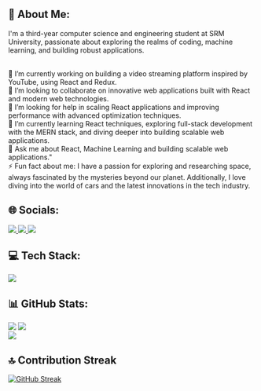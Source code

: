 ## 💫 About Me:
I'm a third-year computer science and engineering student at SRM University, passionate about exploring the realms of coding, machine learning, and building robust applications.<br><br>

🔭 I’m currently working on building a video streaming platform inspired by YouTube, using React and Redux.<br>👯 I’m looking to collaborate on innovative web applications built with React and modern web technologies.<br>🤝 I’m looking for help in scaling React applications and improving performance with advanced optimization techniques.<br>🌱 I’m currently learning React techniques, exploring full-stack development with the MERN stack, and diving deeper into building scalable web applications.<br>💬 Ask me about React, Machine Learning and building scalable web applications."<br>⚡ Fun fact about me: I have a passion for exploring and researching space, always fascinated by the mysteries beyond our planet. Additionally, I love diving into the world of cars and the latest innovations in the tech industry.<br>


## 🌐 Socials:
<a href="https://www.linkedin.com/in/ayman-haseeb-4281a1251/" target="_blank">
  <img src="https://skillicons.dev/icons?i=linkedin" />
</a>
<a href="https://www.instagram.com/_aymaaaaan___/" target="_blank">
  <img src="https://skillicons.dev/icons?i=instagram" />
</a>
<a href="https://medium.com/@aymanhaseeb8121" target="_blank">
  <img src="https://skillicons.dev/icons?i=medium" />
</a>



## 💻 Tech Stack:
<img src="https://skillicons.dev/icons?i=nodejs,react,express,mongo,tailwind,bootstrap,firebase,cloudflare,aws,gcp,azure,vite,cpp,python,javascript,typescript,java,c,tensorflow,opencv,sklearn,vscode,mysql,figma" />

## 📊 GitHub Stats:
![](https://gitmystat.vercel.app/user?theme=dark&username=Aymmaann)
![](https://gitmystat.vercel.app/top?theme=dark&username=Aymmaann&layout=bar)<br/>
![](https://gitmystat.vercel.app/recent?theme=dark&username=Aymmaann)

## 🔝 Contribution Streak
<a href="https://git.io/streak-stats"><img src="https://github-readme-streak-stats.herokuapp.com?user=Aymmaann&theme=dark&hide_border=true&border_radius=12" alt="GitHub Streak" /></a>



<!-- Proudly created with GPRM ( https://gprm.itsvg.in ) -->
